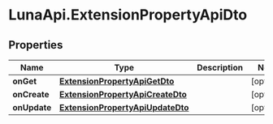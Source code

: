 # LunaApi.ExtensionPropertyApiDto

## Properties

Name | Type | Description | Notes
------------ | ------------- | ------------- | -------------
**onGet** | [**ExtensionPropertyApiGetDto**](ExtensionPropertyApiGetDto.md) |  | [optional] 
**onCreate** | [**ExtensionPropertyApiCreateDto**](ExtensionPropertyApiCreateDto.md) |  | [optional] 
**onUpdate** | [**ExtensionPropertyApiUpdateDto**](ExtensionPropertyApiUpdateDto.md) |  | [optional] 


